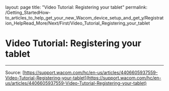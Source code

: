 layout: page
title: "Video Tutorial: Registering your tablet"
permalink: /Getting_StartedHow-to_articles_to_help_get_your_new_Wacom_device_setup_and_get_y/Registration_HelpRead_More/Next/First/Video_Tutorial_Registering_your_tablet

# Video Tutorial: Registering your tablet



---
Source: [https://support.wacom.com/hc/en-us/articles/4406605937559-Video-Tutorial-Registering-your-tablet](https://support.wacom.com/hc/en-us/articles/4406605937559-Video-Tutorial-Registering-your-tablet)
